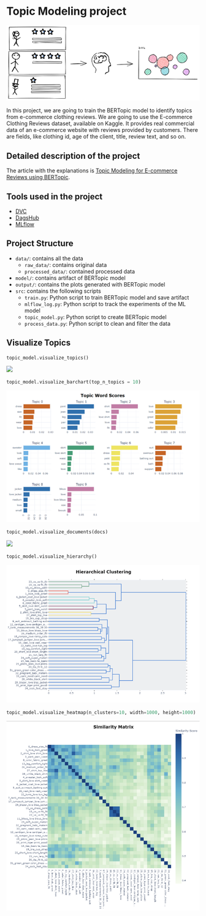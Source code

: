# Topic Modeling project

![](images/topicprocess.png)

In this project, we are going to train the BERTopic model to identify topics from e-commerce clothing reviews. We are going to use the E-commerce Clothing Reviews dataset, available on Kaggle. It provides real commercial data of an e-commerce website with reviews provided by customers. There are fields, like clothing id, age of the client, title, review text, and so on.

## Detailed description of the project

The article with the explanations is [Topic Modeling for E-commerce Reviews using BERTopic](https://pub.towardsai.net/topic-modeling-for-e-commerce-reviews-using-bertopic-b1b9e85c710b?sk=ee49a5935cb0a4945492f7d7cf69a353).

## Tools used in the project

* [DVC](https://dvc.org/)
* [DagsHub](https://dagshub.com/)
* [MLflow](https://mlflow.org/)

## Project Structure

* ```data/```: contains all the data
    * ```raw_data/```: contains original data
    * ```processed_data/```: contained processed data
* ```model/```: contains artifact of BERTopic model
* ```output/```: contains the plots generated with BERTopic model
* ```src```: contains the following scripts
    * ```train.py```: Python script to train BERTopic model and save artifact
    * ```mlflow_log.py```: Python script to track the experiments of the ML model
    * ```topic_model.py```: Python script to create BERTopic model
    * ```process_data.py```: Python script to clean and filter the data
    
 ## Visualize Topics
 
```python
topic_model.visualize_topics()
```
 ![](images/bubols.gif)
 
 ```python
topic_model.visualize_barchart(top_n_topics = 10)
```
 ![](images/topic_word_barplots.png)
 
 ```python
topic_model.visualize_documents(docs)
```
 ![](images/clustertopics.gif)
 
 ```python
topic_model.visualize_hierarchy()
```
 ![](images/hierarchical_cluster.png)
 
 ```python
topic_model.visualize_heatmap(n_clusters=10, width=1000, height=1000)
```
 
 ![](images/sim_matrix.png)


